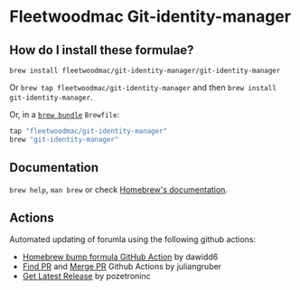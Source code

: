 # Fleetwoodmac Git-identity-manager

## How do I install these formulae?

`brew install fleetwoodmac/git-identity-manager/git-identity-manager`

Or `brew tap fleetwoodmac/git-identity-manager` and then `brew install git-identity-manager`.

Or, in a [`brew bundle`](https://github.com/Homebrew/homebrew-bundle) `Brewfile`:

```ruby
tap "fleetwoodmac/git-identity-manager"
brew "git-identity-manager"
```

## Documentation

`brew help`, `man brew` or check [Homebrew's documentation](https://docs.brew.sh).

## Actions

Automated updating of forumla using the following github actions:
- [Homebrew bump formula GitHub Action](https://github.com/dawidd6/action-homebrew-bump-formula) by dawidd6
- [Find PR](https://github.com/juliangruber/find-pull-request-action/blob/master/action.yml) and [Merge PR](https://github.com/juliangruber/merge-pull-request-action) Github Actions by juliangruber
- [Get Latest Release](https://github.com/pozetroninc/github-action-get-latest-release) by pozetroninc

